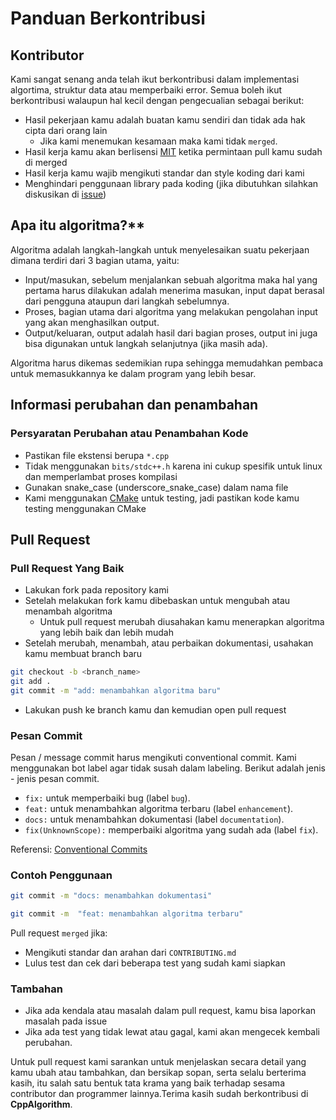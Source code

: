 # Panduan Berkontribusi

## Kontributor

Kami sangat senang anda telah ikut berkontribusi dalam implementasi algortima, struktur data atau memperbaiki error.
Semua boleh ikut berkontribusi walaupun hal kecil dengan pengecualian sebagai berikut:

- Hasil pekerjaan kamu adalah buatan kamu sendiri dan tidak ada hak cipta dari orang lain
  - Jika kami menemukan kesamaan maka kami tidak `merged`.
- Hasil kerja kamu akan berlisensi [MIT](LICENSE) ketika permintaan pull kamu sudah di merged
- Hasil kerja kamu wajib mengikuti standar dan style koding dari kami
- Menghindari penggunaan library pada koding (jika dibutuhkan silahkan diskusikan di [issue](https://github.com/bellshade/CppAlgorithm/issues))

## Apa itu algoritma?**

Algoritma adalah langkah-langkah untuk menyelesaikan suatu pekerjaan dimana terdiri dari 3 bagian utama, yaitu:

- Input/masukan, sebelum menjalankan sebuah algoritma maka hal yang pertama harus dilakukan adalah menerima masukan, input dapat berasal dari pengguna ataupun dari langkah sebelumnya.
- Proses, bagian utama dari algoritma yang melakukan pengolahan input yang akan menghasilkan output.
- Output/keluaran, output adalah hasil dari bagian proses, output ini juga bisa digunakan untuk langkah selanjutnya (jika masih ada).

Algoritma harus dikemas sedemikian rupa sehingga memudahkan pembaca untuk memasukkannya ke dalam program yang lebih besar.

## Informasi perubahan dan penambahan

### Persyaratan Perubahan atau Penambahan Kode
- Pastikan file ekstensi berupa ``*.cpp``
- Tidak menggunakan ``bits/stdc++.h`` karena ini cukup spesifik untuk linux dan memperlambat proses kompilasi
- Gunakan snake_case (underscore_snake_case) dalam nama file
- Kami menggunakan [CMake](https://cmake.org/) untuk testing, jadi pastikan kode kamu testing menggunakan CMake

## Pull Request

### Pull Request Yang Baik

- Lakukan fork pada repository kami
- Setelah melakukan fork kamu dibebaskan untuk mengubah atau menambah algoritma
  - Untuk pull request merubah diusahakan kamu menerapkan algoritma yang lebih baik dan lebih mudah
- Setelah merubah, menambah, atau perbaikan dokumentasi, usahakan kamu membuat branch baru

```bash
git checkout -b <branch_name>
git add .
git commit -m "add: menambahkan algoritma baru"
```

- Lakukan push ke branch kamu dan kemudian open pull request

### Pesan Commit

Pesan / message commit harus mengikuti conventional commit. Kami menggunakan bot label agar tidak susah dalam labeling.
Berikut adalah jenis - jenis pesan commit.

- `fix:` untuk memperbaiki bug (label `bug`).
- `feat:` untuk menambahkan algoritma terbaru (label `enhancement`).
- `docs:` untuk menambahkan dokumentasi (label `documentation`).
- `fix(UnknownScope):` memperbaiki algoritma yang sudah ada (label `fix`).

Referensi:
[Conventional Commits](https://www.conventionalcommits.org/en/v1.0.0/)

### Contoh Penggunaan 
```bash
git commit -m "docs: menambahkan dokumentasi"
```
```bash
git commit -m  "feat: menambahkan algoritma terbaru"
```

Pull request `merged` jika:

- Mengikuti standar dan arahan dari `CONTRIBUTING.md`
- Lulus test dan cek dari beberapa test yang sudah kami siapkan

### Tambahan
- Jika ada kendala atau masalah dalam pull request, kamu bisa laporkan masalah pada issue
- Jika ada test yang tidak lewat atau gagal, kami akan mengecek kembali perubahan.

Untuk pull request kami sarankan untuk menjelaskan secara detail yang kamu ubah atau tambahkan, dan bersikap sopan, serta selalu berterima kasih, itu salah satu bentuk tata krama yang baik terhadap sesama contributor dan programmer lainnya.Terima kasih sudah berkontribusi di **CppAlgorithm**.
